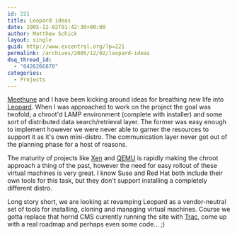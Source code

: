 ```yaml
---
id: 221
title: Leopard ideas
date: 2005-12-02T01:42:30+00:00
author: Matthew Schick
layout: single
guid: http://www.excentral.org/?p=221
permalink: /archives/2005/12/02/leopard-ideas
dsq_thread_id:
  - "6426266870"
categories:
  - Projects
---
```

<a href="http://spg-kush.blogspot.com/">Meethune</a> and I have been kicking around ideas for breathing new life into <a href="http://ossi-leopard.org/">Leopard</a>.  When I was approached to work on the project the goal was twofold; a chroot'd LAMP environment (complete with installer) and some sort of distributed data search/retrieval layer.  The former was easy enough to implement however we were never able to garner the resources to support it as it's own mini-distro.  The communication layer never got out of the planning phase for a host of reasons.

The maturity of projects like <a href="http://www.cl.cam.ac.uk/Research/SRG/netos/xen/">Xen</a> and <a href="http://fabrice.bellard.free.fr/qemu/">QEMU</a> is rapidly making the chroot approach a thing of the past, however the need for easy rollout of these virtual machines is very great.  I know Suse and Red Hat both include their own tools for this task, but they don't support installing a completely different distro.

Long story short, we are looking at revamping Leopard as a vendor-neutral set of tools for installing, cloning and managing virtual machines.  Course we gotta replace that horrid CMS currently running the site with <a href="http://www.edgewall.com/trac/">Trac</a>, come up with a real roadmap and perhaps even some code... ;)